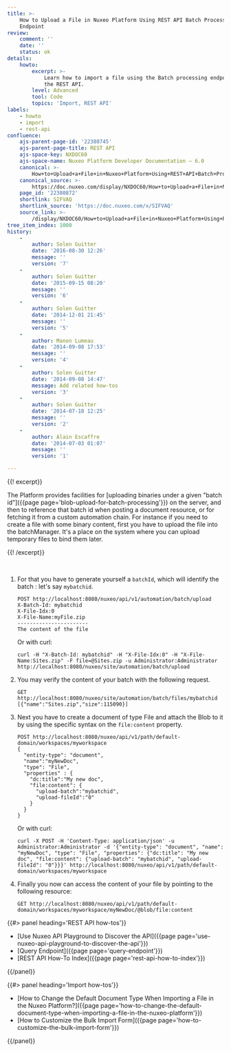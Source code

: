 ```yaml
---
title: >-
    How to Upload a File in Nuxeo Platform Using REST API Batch Processing
    Endpoint
review:
    comment: ''
    date: ''
    status: ok
details:
    howto:
        excerpt: >-
            Learn how to import a file using the Batch processing endpoint of
            the REST API.
        level: Advanced
        tool: Code
        topics: 'Import, REST API'
labels:
    - howto
    - import
    - rest-api
confluence:
    ajs-parent-page-id: '22380745'
    ajs-parent-page-title: REST API
    ajs-space-key: NXDOC60
    ajs-space-name: Nuxeo Platform Developer Documentation — 6.0
    canonical: >-
        How+to+Upload+a+File+in+Nuxeo+Platform+Using+REST+API+Batch+Processing+Endpoint
    canonical_source: >-
        https://doc.nuxeo.com/display/NXDOC60/How+to+Upload+a+File+in+Nuxeo+Platform+Using+REST+API+Batch+Processing+Endpoint
    page_id: '22380872'
    shortlink: SIFVAQ
    shortlink_source: 'https://doc.nuxeo.com/x/SIFVAQ'
    source_link: >-
        /display/NXDOC60/How+to+Upload+a+File+in+Nuxeo+Platform+Using+REST+API+Batch+Processing+Endpoint
tree_item_index: 1000
history:
    -
        author: Solen Guitter
        date: '2016-08-30 12:26'
        message: ''
        version: '7'
    -
        author: Solen Guitter
        date: '2015-09-15 08:20'
        message: ''
        version: '6'
    -
        author: Solen Guitter
        date: '2014-12-01 21:45'
        message: ''
        version: '5'
    -
        author: Manon Lumeau
        date: '2014-09-08 17:53'
        message: ''
        version: '4'
    -
        author: Solen Guitter
        date: '2014-09-08 14:47'
        message: Add related how-tos
        version: '3'
    -
        author: Solen Guitter
        date: '2014-07-18 12:25'
        message: ''
        version: '2'
    -
        author: Alain Escaffre
        date: '2014-07-03 01:07'
        message: ''
        version: '1'

---
```

{{! excerpt}}

The Platform provides facilities for&nbsp;[uploading binaries under a given "batch id"]({{page page='blob-upload-for-batch-processing'}})&nbsp;on the server, and then to reference that batch id when posting a document resource, or for fetching it from a custom automation chain. For instance if you need to create a file with some binary content, first you have to upload the file into the batchManager. It's a place on the system where you can upload temporary files to bind them later.

{{! /excerpt}}

&nbsp;

1.  For that you have to generate yourself a&nbsp;`batchId`, which will identify the batch : let's say&nbsp;`mybatchid`.

    ```text
    POST http://localhost:8080/nuxeo/api/v1/automation/batch/upload
    X-Batch-Id: mybatchid
    X-File-Idx:0
    X-File-Name:myFile.zip
    -----------------------
    The content of the file
    ```

    Or with curl:

    ```text
    curl -H "X-Batch-Id: mybatchid" -H "X-File-Idx:0" -H "X-File-Name:Sites.zip" -F file=@Sites.zip -u Administrator:Administrator http://localhost:8080/nuxeo/site/automation/batch/upload
    ```

2.  You may verify the content of your batch with the following request.

    ```text
    GET http://localhost:8080/nuxeo/site/automation/batch/files/mybatchid
    [{"name":"Sites.zip","size":115090}]
    ```

3.  Next you have to create a document of type File and attach the Blob to it by using the specific syntax on the&nbsp;`file:content`&nbsp;property.

    ```text
    POST http://localhost:8080/nuxeo/api/v1/path/default-domain/workspaces/myworkspace
    {  
      "entity-type": "document",
      "name":"myNewDoc",
      "type": "File",  
      "properties" : {
        "dc:title":"My new doc",
        "file:content": {
          "upload-batch":"mybatchid",
          "upload-fileId":"0"
        }
      }
    }
    ```

    Or with curl:

    ```text
    curl -X POST -H 'Content-Type: application/json' -u Administrator:Administrator -d '{"entity-type": "document", "name": "myNewDoc", "type": "File", "properties": {"dc:title": "My new doc", "file:content": {"upload-batch": "mybatchid", "upload-fileId": "0"}}}' http://localhost:8080/nuxeo/api/v1/path/default-domain/workspaces/myworkspace
    ```

4.  Finally you now can access the content of your file by pointing to the following resource:

    ```text
    GET http://localhost:8080/nuxeo/api/v1/path/default-domain/workspaces/myworkspace/myNewDoc/@blob/file:content
    ```

<div class="row" data-equalizer data-equalize-on="medium"><div class="column medium-6">{{#> panel heading='REST API how-tos'}}

*   [Use Nuxeo API Playground to Discover the API]({{page page='use-nuxeo-api-playground-to-discover-the-api'}})
*   [Query Endpoint]({{page page='query-endpoint'}})
*   [REST API How-To Index]({{page page='rest-api-how-to-index'}})

{{/panel}}</div><div class="column medium-6">{{#> panel heading='Import how-tos'}}

*   [How to Change the Default Document Type When Importing a File in the Nuxeo Platform?]({{page page='how-to-change-the-default-document-type-when-importing-a-file-in-the-nuxeo-platform'}})
*   [How to Customize the Bulk Import Form]({{page page='how-to-customize-the-bulk-import-form'}})

{{/panel}}</div></div>
